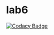 # lab6
[![Codacy Badge](https://api.codacy.com/project/badge/Grade/462f97fb802248e39b3bb3a08f55dad7)](https://app.codacy.com/gh/EstebananoT/lab6?utm_source=github.com&utm_medium=referral&utm_content=EstebananoT/lab6&utm_campaign=Badge_Grade_Settings)